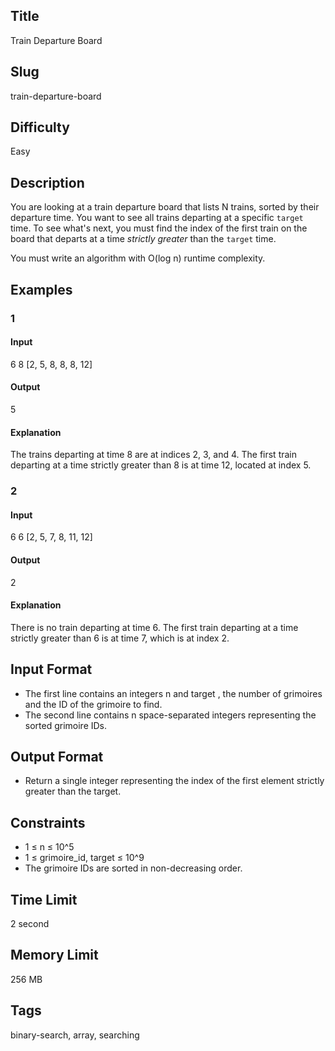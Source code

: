 ## Title

Train Departure Board

## Slug

train-departure-board

## Difficulty

Easy

## Description

You are looking at a train departure board that lists N trains, sorted by their departure time. You want to see all trains departing at a specific `target` time. To see what's next, you must find the index of the first train on the board that departs at a time *strictly greater* than the `target` time.

You must write an algorithm with O(log n) runtime complexity.

## Examples

### 1

#### Input

6 8
[2, 5, 8, 8, 8, 12]


#### Output

5

#### Explanation

The trains departing at time 8 are at indices 2, 3, and 4. The first train departing at a time strictly greater than 8 is at time 12, located at index 5.

### 2

#### Input

6 6
[2, 5, 7, 8, 11, 12]

#### Output

2

#### Explanation

There is no train departing at time 6. The first train departing at a time strictly greater than 6 is at time 7, which is at index 2.

## Input Format

- The first line contains an integers n and target , the number of grimoires and the ID of the grimoire to find. 
- The second line contains n space-separated integers representing the sorted grimoire IDs.


## Output Format

- Return a single integer representing the index of the first element strictly greater than the target.

## Constraints

- 1 ≤ n ≤ 10^5
- 1 ≤ grimoire_id, target ≤ 10^9
- The grimoire IDs are sorted in non-decreasing order.

## Time Limit

2 second

## Memory Limit

256 MB

## Tags

binary-search, array, searching